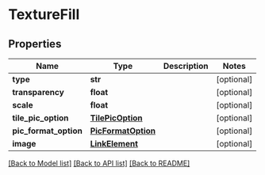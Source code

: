 # TextureFill

## Properties
Name | Type | Description | Notes
------------ | ------------- | ------------- | -------------
**type** | **str** |  | [optional] 
**transparency** | **float** |  | [optional] 
**scale** | **float** |  | [optional] 
**tile_pic_option** | [**TilePicOption**](TilePicOption.md) |  | [optional] 
**pic_format_option** | [**PicFormatOption**](PicFormatOption.md) |  | [optional] 
**image** | [**LinkElement**](LinkElement.md) |  | [optional] 

[[Back to Model list]](../README.md#documentation-for-models) [[Back to API list]](../README.md#documentation-for-api-endpoints) [[Back to README]](../README.md)


